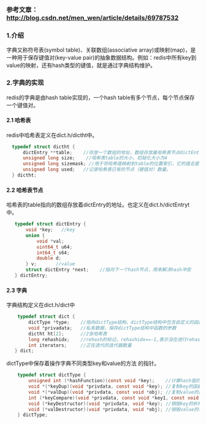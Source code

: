 ### 参考文章：http://blog.csdn.net/men_wen/article/details/69787532

### 1.介绍
字典又称符号表(symbol table)、关联数组(associative array)或映射(map)，是一种用于保存键值对(key-value pair)的抽象数据结构。例如：redis中所有key到
value的映射，还有hash类型的键值，就是通过字典结构维护。


### 2.字典的实现
redis的字典是由hash table实现的，一个hash table有多个节点，每个节点保存一个键值对。

#### 2.1 哈希表
redis中哈希表定义在dict.h/dictht中。
```c  
  typedef struct dictht {
      dictEntry **table;    //存放一个数组的地址，数组存放着哈希表节点dictEntry的地址。
      unsigned long size;    //哈希表table的大小，初始化大小为4
      unsigned long sizemask; //用于将哈希值映射到table的位置索引，它的值总是等于(size-1)。
      unsigned long used;   //记录哈希表已有的节点（键值对）数量。
  } dictht;
```  
#### 2.2 哈希表节点
哈希表的table指向的数组存放着dictEntry的地址。也定义在dict.h/dictEntryt中。
 ```c  
    typedef struct dictEntry {
        void *key;   //key
        union {
            void *val;
            uint64_t u64;
            int64_t s64;
            double d;
        } v;       //value
        struct dictEntry *next;    //指向下一个hash节点，用来解决hash冲突
    } dictEntry;
 ```    
#### 2.3 字典
字典结构定义在dict.h/dict中
```c  
    typedef struct dict {
        dictType *type;    //指向dictType结构，dictType结构中包含自定义的函数，这些函数使得key和value能存储任何类型的数据
        void *privadata;   //私有数据，保存dictType结构中函数的参数
        dictht ht[2];      //2张哈希表
        long rehashidx;    //rehash的标记，rehashidx==-1,表示没在进行rehash
        int iterators;     //正在迭代的迭代器数量
   } dict;
 ```  
dictType中保存着操作字典不同类型key和value的方法  的指针。
```c  
    typedef struct dictType {
        unsigned int (*hashFunction)(const void *key);    //计算hash值的函数
        void *(*keyDup)(void *privdata, const void *key); //复制key的函数
        void *(*valDup)(void *privdata, const void *obj); //复制value的函数
        int (*keyCompare)(void *privdata, const void *key1, const void *key2); //比较key的函数
        void (*keyDestructor)(void *privdata, void *key); //销毁key的析构函数
        void (*valDestructor)(void *privdata, void *obj); //销毁value的析构函数
    } dictType;
```
